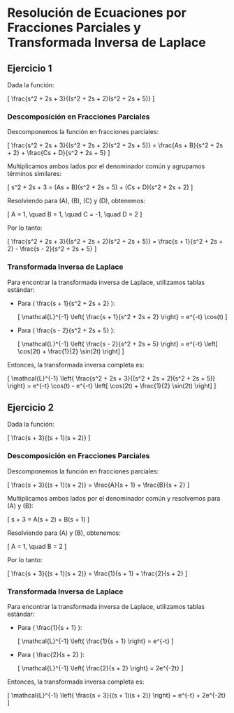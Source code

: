 # Resolución de Ecuaciones por Fracciones Parciales y Transformada Inversa de Laplace

## Ejercicio 1

Dada la función:

\[ \frac{s^2 + 2s + 3}{(s^2 + 2s + 2)(s^2 + 2s + 5)} \]

### Descomposición en Fracciones Parciales

Descomponemos la función en fracciones parciales:

\[ \frac{s^2 + 2s + 3}{(s^2 + 2s + 2)(s^2 + 2s + 5)} = \frac{As + B}{s^2 + 2s + 2} + \frac{Cs + D}{s^2 + 2s + 5} \]

Multiplicamos ambos lados por el denominador común y agrupamos términos similares:

\[ s^2 + 2s + 3 = (As + B)(s^2 + 2s + 5) + (Cs + D)(s^2 + 2s + 2) \]

Resolviendo para \(A\), \(B\), \(C\) y \(D\), obtenemos:

\[ A = 1, \quad B = 1, \quad C = -1, \quad D = 2 \]

Por lo tanto:

\[ \frac{s^2 + 2s + 3}{(s^2 + 2s + 2)(s^2 + 2s + 5)} = \frac{s + 1}{s^2 + 2s + 2} - \frac{s - 2}{s^2 + 2s + 5} \]

### Transformada Inversa de Laplace

Para encontrar la transformada inversa de Laplace, utilizamos tablas estándar:

- Para \( \frac{s + 1}{s^2 + 2s + 2} \):

  \[ \mathcal{L}^{-1} \left\{ \frac{s + 1}{s^2 + 2s + 2} \right\} = e^{-t} \cos(t) \]

- Para \( \frac{s - 2}{s^2 + 2s + 5} \):

  \[ \mathcal{L}^{-1} \left\{ \frac{s - 2}{s^2 + 2s + 5} \right\} = e^{-t} \left[ \cos(2t) + \frac{1}{2} \sin(2t) \right] \]

Entonces, la transformada inversa completa es:

\[ \mathcal{L}^{-1} \left\{ \frac{s^2 + 2s + 3}{(s^2 + 2s + 2)(s^2 + 2s + 5)} \right\} = e^{-t} \cos(t) - e^{-t} \left[ \cos(2t) + \frac{1}{2} \sin(2t) \right] \]

## Ejercicio 2

Dada la función:

\[ \frac{s + 3}{(s + 1)(s + 2)} \]

### Descomposición en Fracciones Parciales

Descomponemos la función en fracciones parciales:

\[ \frac{s + 3}{(s + 1)(s + 2)} = \frac{A}{s + 1} + \frac{B}{s + 2} \]

Multiplicamos ambos lados por el denominador común y resolvemos para \(A\) y \(B\):

\[ s + 3 = A(s + 2) + B(s + 1) \]

Resolviendo para \(A\) y \(B\), obtenemos:

\[ A = 1, \quad B = 2 \]

Por lo tanto:

\[ \frac{s + 3}{(s + 1)(s + 2)} = \frac{1}{s + 1} + \frac{2}{s + 2} \]

### Transformada Inversa de Laplace

Para encontrar la transformada inversa de Laplace, utilizamos tablas estándar:

- Para \( \frac{1}{s + 1} \):

  \[ \mathcal{L}^{-1} \left\{ \frac{1}{s + 1} \right\} = e^{-t} \]

- Para \( \frac{2}{s + 2} \):

  \[ \mathcal{L}^{-1} \left\{ \frac{2}{s + 2} \right\} = 2e^{-2t} \]

Entonces, la transformada inversa completa es:

\[ \mathcal{L}^{-1} \left\{ \frac{s + 3}{(s + 1)(s + 2)} \right\} = e^{-t} + 2e^{-2t} \]
